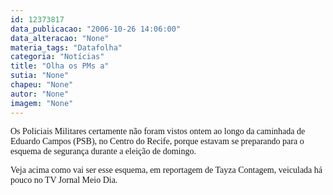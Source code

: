 ```yaml
---
id: 12373817
data_publicacao: "2006-10-26 14:06:00"
data_alteracao: "None"
materia_tags: "Datafolha"
categoria: "Notícias"
title: "Olha os PMs a"
sutia: "None"
chapeu: "None"
autor: "None"
imagem: "None"
---
```

<p><P><FONT face=Verdana>Os Policiais Militares certamente não foram vistos ontem ao longo da caminhada de Eduardo Campos (PSB), no Centro do Recife, porque estavam se preparando para o esquema de segurança durante a eleição de domingo.</FONT></P></p>
<p><P><FONT face=Verdana>Veja acima como vai ser esse esquema, em reportagem de Tayza Contagem, veiculada há pouco no TV Jornal Meio Dia.</FONT></P> </p>
